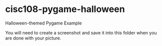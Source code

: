 # cisc108-pygame-halloween
Halloween-themed Pygame Example

You will need to create a screenshot and save it into this folder when you are done with your picture.
